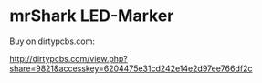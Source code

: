 # mrShark LED-Marker

Buy on dirtypcbs.com:

http://dirtypcbs.com/view.php?share=9821&accesskey=6204475e31cd242e14e2d97ee766df2c
